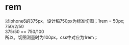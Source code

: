 # rem<br/>
以iphone6的375px，设计稿750px为标准切图；1rem = 50px;<br/>
750/2/50 <br/>
375/50 == 750/100<br/>
所以，切图测量时为100px，css中对应为1rem；<br/>
